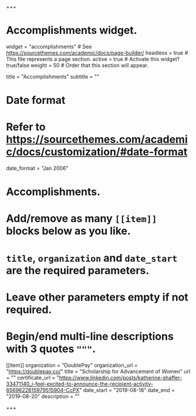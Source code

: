 +++
# Accomplishments widget.
widget = "accomplishments"  # See https://sourcethemes.com/academic/docs/page-builder/
headless = true  # This file represents a page section.
active = true  # Activate this widget? true/false
weight = 50  # Order that this section will appear.



title = "Accomplish&shy;ments"
subtitle = ""

# Date format
#   Refer to https://sourcethemes.com/academic/docs/customization/#date-format
date_format = "Jan 2006"

# Accomplishments.
#   Add/remove as many `[[item]]` blocks below as you like.
#   `title`, `organization` and `date_start` are the required parameters.
#   Leave other parameters empty if not required.
#   Begin/end multi-line descriptions with 3 quotes `"""`.

[[item]]
  organization = "DoublePay"
  organization_url = "https://doublepay.co/"
  title = "Scholarship for Advancement of Women"
  url = ""
  certificate_url = "https://www.linkedin.com/posts/katherine-shaffer-33471140_i-feel-excited-to-announce-the-recipient-activity-6569622815979515904-CcPX"
  date_start = "2019-08-18"
  date_end = "2019-08-20"
  description = ""

+++
